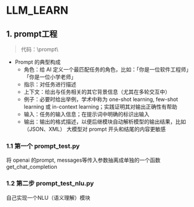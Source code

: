 # LLM_LEARN
## 1. prompt工程
> 代码：\prompt\
- Prompt 的典型构成
    - 角色：给 AI 定义一个最匹配任务的角色，比如：「你是一位软件工程师」「你是一位小学老师」
    - 指示：对任务进行描述
    - 上下文：给出与任务相关的其它背景信息（尤其在多轮交互中）
    - 例子：必要时给出举例，学术中称为 one-shot learning, few-shot learning 或 in-context learning；实践证明其对输出正确性有帮助
    - 输入：任务的输入信息；在提示词中明确的标识出输入
    - 输出：输出的格式描述，以便后继模块自动解析模型的输出结果，比如（JSON、XML）
大模型对 prompt 开头和结尾的内容更敏感

### 1.1 第一个 prompt_test.py
将 openai 的prompt, messages等传入参数抽离成单独的一个函数 get_chat_completion

### 1.2 第二步 prompt_test_nlu.py
自己实现一个NLU（语义理解）模块